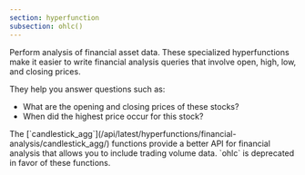 ```yaml
---
section: hyperfunction
subsection: ohlc()
---
```


Perform analysis of financial asset data. These specialized hyperfunctions make
it easier to write financial analysis queries that involve open, high, low,
and closing prices.

They help you answer questions such as:

*   What are the opening and closing prices of these stocks?
*   When did the highest price occur for this stock?

<highlight type="deprecation">
The
[`candlestick_agg`](/api/latest/hyperfunctions/financial-analysis/candlestick_agg/)
functions provide a better API for financial analysis that allows you to include
trading volume data. `ohlc` is deprecated in favor of these functions.
</highlight>
